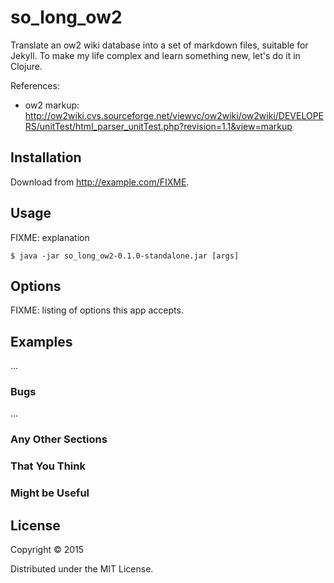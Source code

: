 # so_long_ow2

Translate an ow2 wiki database into a set of markdown files, suitable for Jekyll.
To make my life complex and learn something new, let's do it in Clojure.

References:

* ow2 markup: http://ow2wiki.cvs.sourceforge.net/viewvc/ow2wiki/ow2wiki/DEVELOPERS/unitTest/html_parser_unitTest.php?revision=1.1&view=markup



## Installation

Download from http://example.com/FIXME.

## Usage

FIXME: explanation

    $ java -jar so_long_ow2-0.1.0-standalone.jar [args]

## Options

FIXME: listing of options this app accepts.

## Examples

...

### Bugs

...

### Any Other Sections
### That You Think
### Might be Useful

## License

Copyright © 2015 

Distributed under the MIT License.
